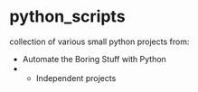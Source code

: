 # python_scripts
collection of various small python projects from:
- Automate the Boring Stuff with Python
- - Independent projects

